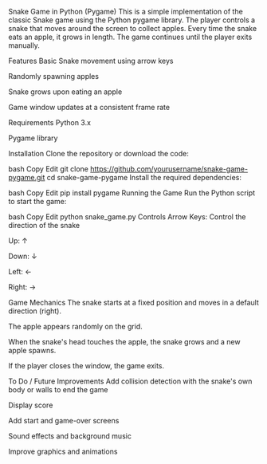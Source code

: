 Snake Game in Python (Pygame)
This is a simple implementation of the classic Snake game using the Python pygame library. The player controls a snake that moves around the screen to collect apples. Every time the snake eats an apple, it grows in length. The game continues until the player exits manually.

Features
Basic Snake movement using arrow keys

Randomly spawning apples

Snake grows upon eating an apple

Game window updates at a consistent frame rate

Requirements
Python 3.x

Pygame library

Installation
Clone the repository or download the code:

bash
Copy
Edit
git clone https://github.com/yourusername/snake-game-pygame.git
cd snake-game-pygame
Install the required dependencies:

bash
Copy
Edit
pip install pygame
Running the Game
Run the Python script to start the game:

bash
Copy
Edit
python snake_game.py
Controls
Arrow Keys: Control the direction of the snake

Up: ↑

Down: ↓

Left: ←

Right: →

Game Mechanics
The snake starts at a fixed position and moves in a default direction (right).

The apple appears randomly on the grid.

When the snake's head touches the apple, the snake grows and a new apple spawns.

If the player closes the window, the game exits.

To Do / Future Improvements
Add collision detection with the snake's own body or walls to end the game

Display score

Add start and game-over screens

Sound effects and background music

Improve graphics and animations
